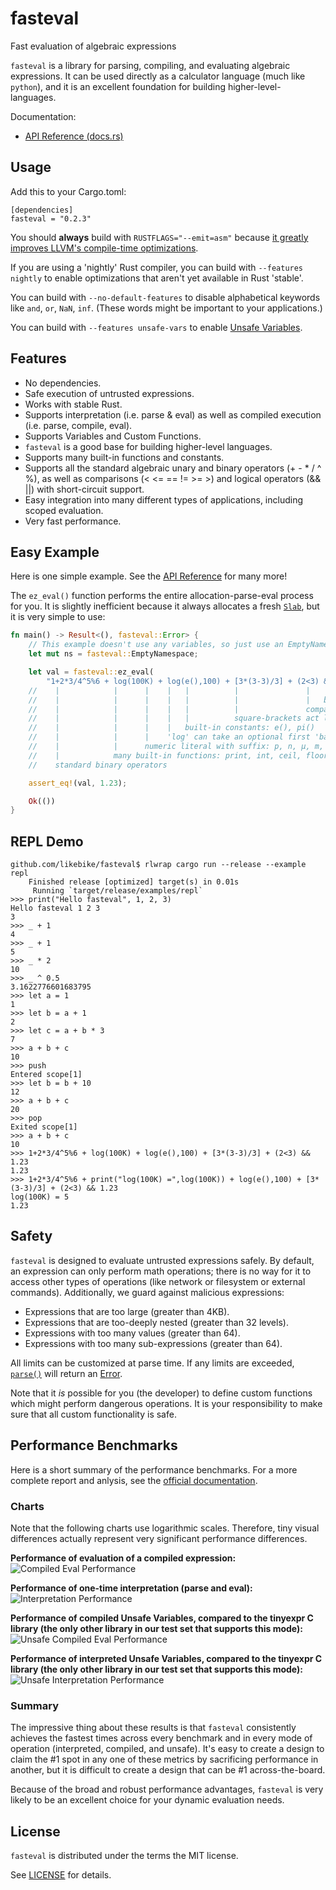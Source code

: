 # fasteval
Fast evaluation of algebraic expressions

`fasteval` is a library for parsing, compiling, and evaluating algebraic expressions.
It can be used directly as a calculator language (much like `python`), and it is
an excellent foundation for building higher-level-languages.

Documentation:

* [API Reference (docs.rs)](https://docs.rs/fasteval/)


## Usage

Add this to your Cargo.toml:

    [dependencies]
    fasteval = "0.2.3"


You should **always** build with `RUSTFLAGS="--emit=asm"` because [it greatly improves LLVM's compile-time optimizations](http://likebike.com/posts/How_To_Write_Fast_Rust_Code.html#emit-asm).

If you are using a 'nightly' Rust compiler, you can build with `--features nightly` to enable optimizations that aren't yet available in Rust 'stable'.

You can build with `--no-default-features` to disable alphabetical keywords like `and`, `or`, `NaN`, `inf`.  (These words might be important to your applications.)

You can build with `--features unsafe-vars` to enable [Unsafe Variables](https://docs.rs/fasteval/#unsafe-variables).


## Features
* No dependencies.
* Safe execution of untrusted expressions.
* Works with stable Rust.
* Supports interpretation (i.e. parse & eval) as well as compiled execution (i.e. parse, compile, eval).
* Supports Variables and Custom Functions.
* `fasteval` is a good base for building higher-level languages.
* Supports many built-in functions and constants.
* Supports all the standard algebraic unary and binary operators (+ - * / ^ %),
  as well as comparisons (< <= == != >= >) and logical operators (&& ||) with
  short-circuit support.
* Easy integration into many different types of applications, including scoped evaluation.
* Very fast performance.


## Easy Example

Here is one simple example.  See the [API Reference](https://docs.rs/fasteval/#examples) for many more!

The `ez_eval()` function performs the entire allocation-parse-eval process
for you.  It is slightly inefficient because it always allocates a
fresh [`Slab`](https://docs.rs/fasteval/latest/fasteval/slab/index.html), but it is very simple to use:

```rust
fn main() -> Result<(), fasteval::Error> {
    // This example doesn't use any variables, so just use an EmptyNamespace:
    let mut ns = fasteval::EmptyNamespace;

    let val = fasteval::ez_eval(
        "1+2*3/4^5%6 + log(100K) + log(e(),100) + [3*(3-3)/3] + (2<3) && 1.23",    &mut ns)?;
    //    |            |      |    |   |          |               |   |
    //    |            |      |    |   |          |               |   boolean logic with short-circuit support
    //    |            |      |    |   |          |               comparisons
    //    |            |      |    |   |          square-brackets act like parenthesis
    //    |            |      |    |   built-in constants: e(), pi()
    //    |            |      |    'log' can take an optional first 'base' argument, defaults to 10
    //    |            |      numeric literal with suffix: p, n, µ, m, K, M, G, T
    //    |            many built-in functions: print, int, ceil, floor, abs, sign, log, round, min, max, sin, asin, ...
    //    standard binary operators

    assert_eq!(val, 1.23);

    Ok(())
}
```


## REPL Demo
```text
github.com/likebike/fasteval$ rlwrap cargo run --release --example repl
    Finished release [optimized] target(s) in 0.01s
     Running `target/release/examples/repl`
>>> print("Hello fasteval", 1, 2, 3)
Hello fasteval 1 2 3
3
>>> _ + 1
4
>>> _ + 1
5
>>> _ * 2
10
>>> _ ^ 0.5
3.1622776601683795
>>> let a = 1
1
>>> let b = a + 1
2
>>> let c = a + b * 3
7
>>> a + b + c
10
>>> push
Entered scope[1]
>>> let b = b + 10
12
>>> a + b + c
20
>>> pop
Exited scope[1]
>>> a + b + c
10
>>> 1+2*3/4^5%6 + log(100K) + log(e(),100) + [3*(3-3)/3] + (2<3) && 1.23
1.23
>>> 1+2*3/4^5%6 + print("log(100K) =",log(100K)) + log(e(),100) + [3*(3-3)/3] + (2<3) && 1.23
log(100K) = 5
1.23
```

## Safety

`fasteval` is designed to evaluate untrusted expressions safely.  By
default, an expression can only perform math operations; there is no way
for it to access other types of operations (like network or filesystem or
external commands).  Additionally, we guard against malicious expressions:

* Expressions that are too large (greater than 4KB).
* Expressions that are too-deeply nested (greater than 32 levels).
* Expressions with too many values (greater than 64).
* Expressions with too many sub-expressions (greater than 64).

All limits can be customized at parse time.  If any limits are exceeded,
[`parse()`](https://docs.rs/fasteval/latest/fasteval/parser/struct.Parser.html#method.parse) will return an
[Error](https://docs.rs/fasteval/latest/fasteval/error/enum.Error.html).

Note that it *is* possible for you (the developer) to define custom functions
which might perform dangerous operations.  It is your responsibility to make
sure that all custom functionality is safe.


## Performance Benchmarks

Here is a short summary of the performance benchmarks.  For a more complete report and anlysis, see the [official documentation](https://docs.rs/fasteval/#performance-benchmarks).

### Charts
Note that the following charts use logarithmic scales.  Therefore, tiny
visual differences actually represent very significant performance
differences.

**Performance of evaluation of a compiled expression:**  
![Compiled Eval Performance](https://raw.githubusercontent.com/likebike/fasteval/master/benches/results/20191225/fasteval-compiled.png)

**Performance of one-time interpretation (parse and eval):**  
![Interpretation Performance](https://raw.githubusercontent.com/likebike/fasteval/master/benches/results/20191225/fasteval-interp.png)

**Performance of compiled Unsafe Variables, compared to the tinyexpr C library (the
only other library in our test set that supports this mode):**  
![Unsafe Compiled Eval Performance](https://raw.githubusercontent.com/likebike/fasteval/master/benches/results/20191225/fasteval-compiled-unsafe.png)

**Performance of interpreted Unsafe Variables, compared to the tinyexpr C library (the
only other library in our test set that supports this mode):**  
![Unsafe Interpretation Performance](https://raw.githubusercontent.com/likebike/fasteval/master/benches/results/20191225/fasteval-interp-unsafe.png)

### Summary

The impressive thing about these results is that `fasteval` consistently
achieves the fastest times across every benchmark and in every mode of
operation (interpreted, compiled, and unsafe).  It's easy to create a
design to claim the #1 spot in any one of these metrics by sacrificing
performance in another, but it is difficult to create a design that can be
#1 across-the-board.

Because of the broad and robust performance advantages, `fasteval` is very
likely to be an excellent choice for your dynamic evaluation needs.


## License
`fasteval` is distributed under the terms the MIT license.

See [LICENSE](https://github.com/likebike/fasteval/blob/master/LICENSE) for details.

